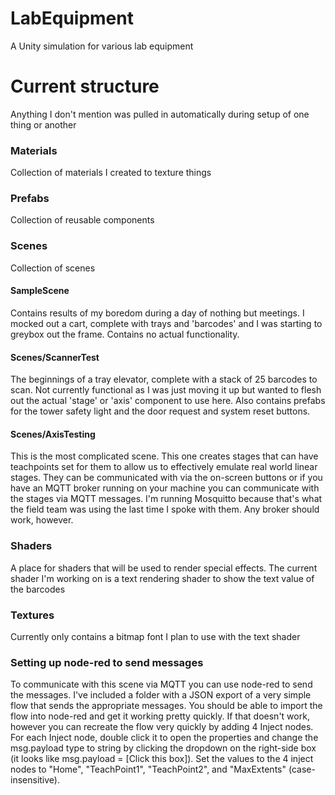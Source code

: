 # LabEquipment
A Unity simulation for various lab equipment

# Current structure
Anything I don't mention was pulled in automatically during setup of one thing or another

### Materials
Collection of materials I created to texture things

### Prefabs
Collection of reusable components
  
### Scenes
Collection of scenes

#### SampleScene
Contains results of my boredom during a day of nothing but meetings. I mocked out a cart, complete with trays and 'barcodes' and I was starting to greybox out the frame. Contains no actual functionality.

#### Scenes/ScannerTest
The beginnings of a tray elevator, complete with a stack of 25 barcodes to scan.  Not currently functional as I was just moving it up but wanted to flesh out the actual 'stage' or 'axis' component to use here.  Also contains prefabs for the tower safety light and the door request and system reset buttons.

#### Scenes/AxisTesting
This is the most complicated scene. This one creates stages that can have teachpoints set for them to allow us to effectively emulate real world linear stages. They can be communicated with via the on-screen buttons or if you have an MQTT broker running on your machine you can communicate with the stages via MQTT messages.  I'm running Mosquitto because that's what the field team was using the last time I spoke with them. Any broker should work, however.

### Shaders
A place for shaders that will be used to render special effects. The current shader I'm working on is a text rendering shader to show the text value of the barcodes

### Textures
Currently only contains a bitmap font I plan to use with the text shader

### Setting up node-red to send messages
To communicate with this scene via MQTT you can use node-red to send the messages. I've included a folder with a JSON export of a very simple flow that sends the appropriate messages.  You should be able to import the flow into node-red and get it working pretty quickly.  If that doesn't work, however you can recreate the flow very quickly by adding 4 Inject nodes.  For each Inject node, double click it to open the properties and change the msg.payload type to string by clicking the dropdown on the right-side box (it looks like msg.payload = [Click this box]). Set the values to the 4 inject nodes to "Home", "TeachPoint1", "TeachPoint2", and "MaxExtents" (case-insensitive).
